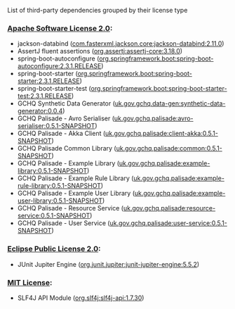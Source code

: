 List of third-party dependencies grouped by their license type

### [Apache Software License 2.0](./licenses/apache_software_license_2.0.txt):
* jackson-databind ([com.fasterxml.jackson.core:jackson-databind:2.11.0](http://github.com/FasterXML/jackson))
* AssertJ fluent assertions ([org.assertj:assertj-core:3.18.0](https://assertj.github.io/doc/assertj-core/))
* spring-boot-autoconfigure ([org.springframework.boot:spring-boot-autoconfigure:2.3.1.RELEASE](https://spring.io/projects/spring-boot))
* spring-boot-starter ([org.springframework.boot:spring-boot-starter:2.3.1.RELEASE](https://spring.io/projects/spring-boot))
* spring-boot-starter-test ([org.springframework.boot:spring-boot-starter-test:2.3.1.RELEASE](https://spring.io/projects/spring-boot))
* GCHQ Synthetic Data Generator ([uk.gov.gchq.data-gen:synthetic-data-generator:0.0.4](https://github.com/gchq/synthetic-data-generator))
* GCHQ Palisade - Avro Serialiser ([uk.gov.gchq.palisade:avro-serialiser:0.5.1-SNAPSHOT](https://github.com/gchq/Palisade-readers/tree/develop/s3-data-reader))
* GCHQ Palisade - Akka Client ([uk.gov.gchq.palisade:client-akka:0.5.1-SNAPSHOT](https://github.com/gchq/Palisade-clients/tree/develop/client-akka))
* GCHQ Palisade Common Library ([uk.gov.gchq.palisade:common:0.5.1-SNAPSHOT](https://github.com/gchq/Palisade-common))
* GCHQ Palisade - Example Library ([uk.gov.gchq.palisade:example-library:0.5.1-SNAPSHOT](https://github.com/gchq/Palisade-examples/tree/develop/example-library))
* GCHQ Palisade - Example Rule Library ([uk.gov.gchq.palisade:example-rule-library:0.5.1-SNAPSHOT](https://github.com/gchq/Palisade-examples/tree/develop/example-library))
* GCHQ Palisade - Example User Library ([uk.gov.gchq.palisade:example-user-library:0.5.1-SNAPSHOT](https://github.com/gchq/Palisade-examples/tree/develop/example-library))
* GCHQ Palisade - Resource Service ([uk.gov.gchq.palisade:resource-service:0.5.1-SNAPSHOT](https://github.com/gchq/Palisade-services/tree/develop/resource-service))
* GCHQ Palisade - User Service ([uk.gov.gchq.palisade:user-service:0.5.1-SNAPSHOT](https://github.com/gchq/Palisade-services/tree/develop/user-service))

### [Eclipse Public License 2.0](./licenses/eclipse_public_license_2.0.html):
* JUnit Jupiter Engine ([org.junit.jupiter:junit-jupiter-engine:5.5.2](https://junit.org/junit5/))

### [MIT License](./licenses/mit_license.txt):
* SLF4J API Module ([org.slf4j:slf4j-api:1.7.30](http://www.slf4j.org))

